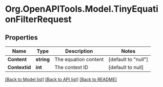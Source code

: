 # Org.OpenAPITools.Model.TinyEquationFilterRequest

## Properties

Name | Type | Description | Notes
------------ | ------------- | ------------- | -------------
**Content** | **string** | The equation content | [default to "null"]
**Contextid** | **int** | The context ID | [default to null]

[[Back to Model list]](../README.md#documentation-for-models) [[Back to API list]](../README.md#documentation-for-api-endpoints) [[Back to README]](../README.md)

